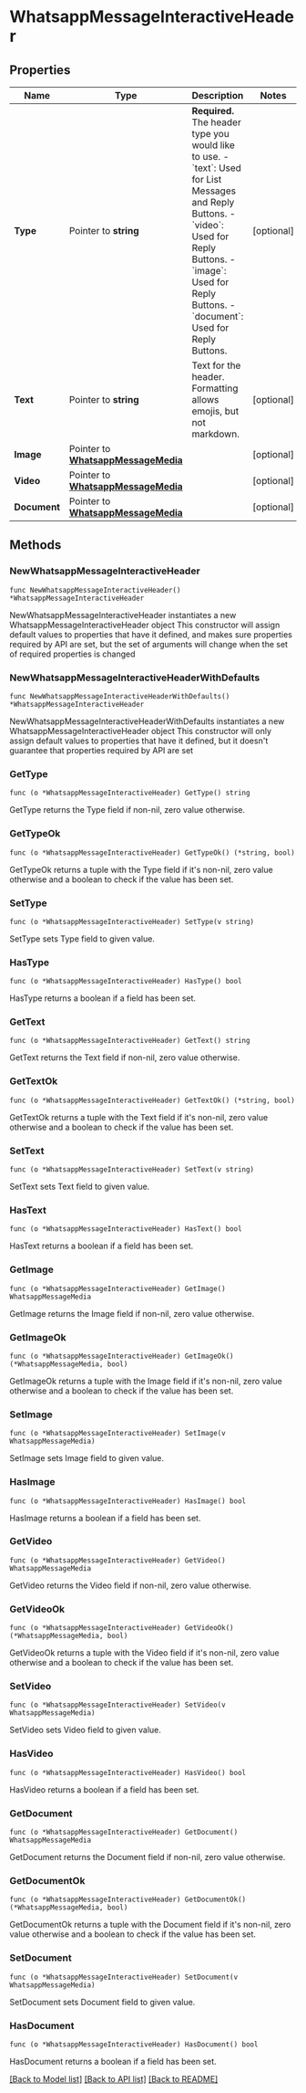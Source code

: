 # WhatsappMessageInteractiveHeader

## Properties

Name | Type | Description | Notes
------------ | ------------- | ------------- | -------------
**Type** | Pointer to **string** | **Required.** The header type you would like to use. - &#x60;text&#x60;: Used for List Messages and Reply Buttons. - &#x60;video&#x60;: Used for Reply Buttons. - &#x60;image&#x60;: Used for Reply Buttons. - &#x60;document&#x60;: Used for Reply Buttons. | [optional] 
**Text** | Pointer to **string** | Text for the header. Formatting allows emojis, but not markdown. | [optional] 
**Image** | Pointer to [**WhatsappMessageMedia**](WhatsappMessageMedia.md) |  | [optional] 
**Video** | Pointer to [**WhatsappMessageMedia**](WhatsappMessageMedia.md) |  | [optional] 
**Document** | Pointer to [**WhatsappMessageMedia**](WhatsappMessageMedia.md) |  | [optional] 

## Methods

### NewWhatsappMessageInteractiveHeader

`func NewWhatsappMessageInteractiveHeader() *WhatsappMessageInteractiveHeader`

NewWhatsappMessageInteractiveHeader instantiates a new WhatsappMessageInteractiveHeader object
This constructor will assign default values to properties that have it defined,
and makes sure properties required by API are set, but the set of arguments
will change when the set of required properties is changed

### NewWhatsappMessageInteractiveHeaderWithDefaults

`func NewWhatsappMessageInteractiveHeaderWithDefaults() *WhatsappMessageInteractiveHeader`

NewWhatsappMessageInteractiveHeaderWithDefaults instantiates a new WhatsappMessageInteractiveHeader object
This constructor will only assign default values to properties that have it defined,
but it doesn't guarantee that properties required by API are set

### GetType

`func (o *WhatsappMessageInteractiveHeader) GetType() string`

GetType returns the Type field if non-nil, zero value otherwise.

### GetTypeOk

`func (o *WhatsappMessageInteractiveHeader) GetTypeOk() (*string, bool)`

GetTypeOk returns a tuple with the Type field if it's non-nil, zero value otherwise
and a boolean to check if the value has been set.

### SetType

`func (o *WhatsappMessageInteractiveHeader) SetType(v string)`

SetType sets Type field to given value.

### HasType

`func (o *WhatsappMessageInteractiveHeader) HasType() bool`

HasType returns a boolean if a field has been set.

### GetText

`func (o *WhatsappMessageInteractiveHeader) GetText() string`

GetText returns the Text field if non-nil, zero value otherwise.

### GetTextOk

`func (o *WhatsappMessageInteractiveHeader) GetTextOk() (*string, bool)`

GetTextOk returns a tuple with the Text field if it's non-nil, zero value otherwise
and a boolean to check if the value has been set.

### SetText

`func (o *WhatsappMessageInteractiveHeader) SetText(v string)`

SetText sets Text field to given value.

### HasText

`func (o *WhatsappMessageInteractiveHeader) HasText() bool`

HasText returns a boolean if a field has been set.

### GetImage

`func (o *WhatsappMessageInteractiveHeader) GetImage() WhatsappMessageMedia`

GetImage returns the Image field if non-nil, zero value otherwise.

### GetImageOk

`func (o *WhatsappMessageInteractiveHeader) GetImageOk() (*WhatsappMessageMedia, bool)`

GetImageOk returns a tuple with the Image field if it's non-nil, zero value otherwise
and a boolean to check if the value has been set.

### SetImage

`func (o *WhatsappMessageInteractiveHeader) SetImage(v WhatsappMessageMedia)`

SetImage sets Image field to given value.

### HasImage

`func (o *WhatsappMessageInteractiveHeader) HasImage() bool`

HasImage returns a boolean if a field has been set.

### GetVideo

`func (o *WhatsappMessageInteractiveHeader) GetVideo() WhatsappMessageMedia`

GetVideo returns the Video field if non-nil, zero value otherwise.

### GetVideoOk

`func (o *WhatsappMessageInteractiveHeader) GetVideoOk() (*WhatsappMessageMedia, bool)`

GetVideoOk returns a tuple with the Video field if it's non-nil, zero value otherwise
and a boolean to check if the value has been set.

### SetVideo

`func (o *WhatsappMessageInteractiveHeader) SetVideo(v WhatsappMessageMedia)`

SetVideo sets Video field to given value.

### HasVideo

`func (o *WhatsappMessageInteractiveHeader) HasVideo() bool`

HasVideo returns a boolean if a field has been set.

### GetDocument

`func (o *WhatsappMessageInteractiveHeader) GetDocument() WhatsappMessageMedia`

GetDocument returns the Document field if non-nil, zero value otherwise.

### GetDocumentOk

`func (o *WhatsappMessageInteractiveHeader) GetDocumentOk() (*WhatsappMessageMedia, bool)`

GetDocumentOk returns a tuple with the Document field if it's non-nil, zero value otherwise
and a boolean to check if the value has been set.

### SetDocument

`func (o *WhatsappMessageInteractiveHeader) SetDocument(v WhatsappMessageMedia)`

SetDocument sets Document field to given value.

### HasDocument

`func (o *WhatsappMessageInteractiveHeader) HasDocument() bool`

HasDocument returns a boolean if a field has been set.


[[Back to Model list]](../README.md#documentation-for-models) [[Back to API list]](../README.md#documentation-for-api-endpoints) [[Back to README]](../README.md)


